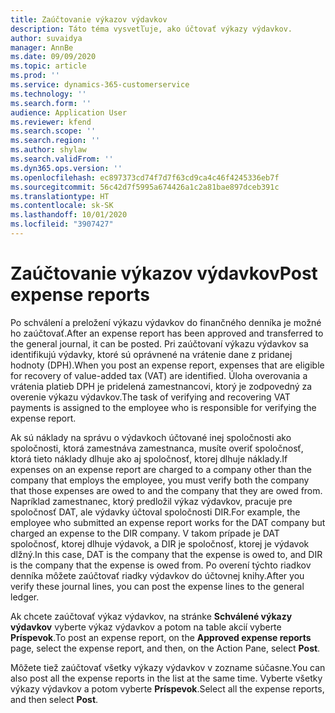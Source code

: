 ```yaml
---
title: Zaúčtovanie výkazov výdavkov
description: Táto téma vysvetľuje, ako účtovať výkazy výdavkov.
author: suvaidya
manager: AnnBe
ms.date: 09/09/2020
ms.topic: article
ms.prod: ''
ms.service: dynamics-365-customerservice
ms.technology: ''
ms.search.form: ''
audience: Application User
ms.reviewer: kfend
ms.search.scope: ''
ms.search.region: ''
ms.author: shylaw
ms.search.validFrom: ''
ms.dyn365.ops.version: ''
ms.openlocfilehash: ec897373cd74f7d7f63cd9ca4c46f4245336eb7f
ms.sourcegitcommit: 56c42d7f5995a674426a1c2a81bae897dceb391c
ms.translationtype: HT
ms.contentlocale: sk-SK
ms.lasthandoff: 10/01/2020
ms.locfileid: "3907427"
---
```

# <a name="post-expense-reports"></a><span data-ttu-id="85fbc-103">Zaúčtovanie výkazov výdavkov</span><span class="sxs-lookup"><span data-stu-id="85fbc-103">Post expense reports</span></span>

<span data-ttu-id="85fbc-104">Po schválení a preložení výkazu výdavkov do finančného denníka je možné ho zaúčtovať.</span><span class="sxs-lookup"><span data-stu-id="85fbc-104">After an expense report has been approved and transferred to the general journal, it can be posted.</span></span> <span data-ttu-id="85fbc-105">Pri zaúčtovaní výkazu výdavkov sa identifikujú výdavky, ktoré sú oprávnené na vrátenie dane z pridanej hodnoty (DPH).</span><span class="sxs-lookup"><span data-stu-id="85fbc-105">When you post an expense report, expenses that are eligible for recovery of value-added tax (VAT) are identified.</span></span> <span data-ttu-id="85fbc-106">Úloha overovania a vrátenia platieb DPH je pridelená zamestnancovi, ktorý je zodpovedný za overenie výkazu výdavkov.</span><span class="sxs-lookup"><span data-stu-id="85fbc-106">The task of verifying and recovering VAT payments is assigned to the employee who is responsible for verifying the expense report.</span></span>

<span data-ttu-id="85fbc-107">Ak sú náklady na správu o výdavkoch účtované inej spoločnosti ako spoločnosti, ktorá zamestnáva zamestnanca, musíte overiť spoločnosť, ktorá tieto náklady dlhuje ako aj spoločnosť, ktorej dlhuje náklady.</span><span class="sxs-lookup"><span data-stu-id="85fbc-107">If expenses on an expense report are charged to a company other than the company that employs the employee, you must verify both the company that those expenses are owed to and the company that they are owed from.</span></span> <span data-ttu-id="85fbc-108">Napríklad zamestnanec, ktorý predložil výkaz výdavkov, pracuje pre spoločnosť DAT, ale výdavky účtoval spoločnosti DIR.</span><span class="sxs-lookup"><span data-stu-id="85fbc-108">For example, the employee who submitted an expense report works for the DAT company but charged an expense to the DIR company.</span></span> <span data-ttu-id="85fbc-109">V takom prípade je DAT spoločnosť, ktorej dlhuje výdavok, a DIR je spoločnosť, ktorej je výdavok dlžný.</span><span class="sxs-lookup"><span data-stu-id="85fbc-109">In this case, DAT is the company that the expense is owed to, and DIR is the company that the expense is owed from.</span></span> <span data-ttu-id="85fbc-110">Po overení týchto riadkov denníka môžete zaúčtovať riadky výdavkov do účtovnej knihy.</span><span class="sxs-lookup"><span data-stu-id="85fbc-110">After you verify these journal lines, you can post the expense lines to the general ledger.</span></span>

<span data-ttu-id="85fbc-111">Ak chcete zaúčtovať výkaz výdavkov, na stránke **Schválené výkazy výdavkov** vyberte výkaz výdavkov a potom na table akcií vyberte **Príspevok**.</span><span class="sxs-lookup"><span data-stu-id="85fbc-111">To post an expense report, on the **Approved expense reports** page, select the expense report, and then, on the Action Pane, select **Post**.</span></span>

<span data-ttu-id="85fbc-112">Môžete tiež zaúčtovať všetky výkazy výdavkov v zozname súčasne.</span><span class="sxs-lookup"><span data-stu-id="85fbc-112">You can also post all the expense reports in the list at the same time.</span></span> <span data-ttu-id="85fbc-113">Vyberte všetky výkazy výdavkov a potom vyberte **Príspevok**.</span><span class="sxs-lookup"><span data-stu-id="85fbc-113">Select all the expense reports, and then select **Post**.</span></span>
